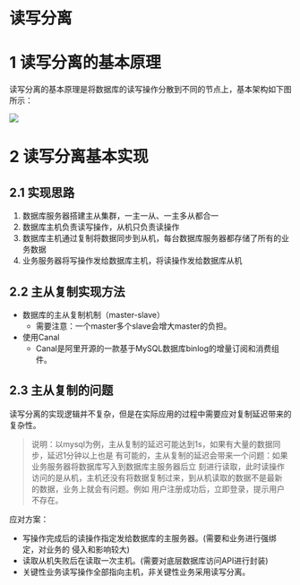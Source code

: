 # 读写分离

# 1 读写分离的基本原理

读写分离的基本原理是将数据库的读写操作分散到不同的节点上，基本架构如下图所示：

![](https://zhishan-zh.github.io/media/database_readwriteseparation_20200713165919.png)

# 2 读写分离基本实现

## 2.1 实现思路

1. 数据库服务器搭建主从集群，一主一从、一主多从都合一
2. 数据库主机负责读写操作，从机只负责读操作
3. 数据库主机通过复制将数据同步到从机，每台数据库服务器都存储了所有的业务数据
4. 业务服务器将写操作发给数据库主机，将读操作发给数据库从机

## 2.2 主从复制实现方法

- 数据库的主从复制机制（master-slave）
    - 需要注意：一个master多个slave会增大master的负担。
- 使用Canal
    - Canal是阿里开源的一款基于MySQL数据库binlog的增量订阅和消费组件。

## 2.3 主从复制的问题

读写分离的实现逻辑并不复杂，但是在实际应用的过程中需要应对复制延迟带来的复杂性。

> 说明：以mysql为例，主从复制的延迟可能达到1s，如果有大量的数据同步，延迟1分钟以上也是
> 有可能的，主从复制的延迟会带来一个问题：如果业务服务器将数据库写入到数据库主服务器后立
> 刻进行读取，此时读操作访问的是从机，主机还没有将数据复制过来，到从机读取的数据不是最新
> 的数据，业务上就会有问题。例如 用户注册成功后，立即登录，提示用户不存在。

应对方案：

- 写操作完成后的读操作指定发给数据库的主服务器。(需要和业务进行强绑定，对业务的
    侵入和影响较大)
- 读取从机失败后在读取一次主机。(需要对底层数据库访问API进行封装)
- 关键性业务读写操作全部指向主机，非关键性业务采用读写分离。